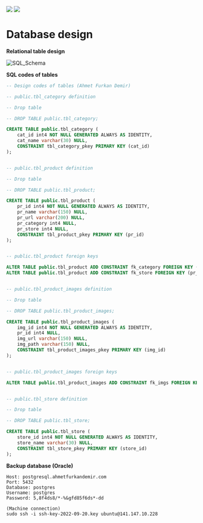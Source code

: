 ![](https://img.shields.io/badge/Oracle-F80000?style=for-the-badge&logo=oracle&logoColor=black) ![](https://img.shields.io/badge/PostgreSQL-316192?style=for-the-badge&logo=postgresql&logoColor=white) 


# Database design


**Relational table design**

![SQL_Schema](https://user-images.githubusercontent.com/54184905/192086477-853cfd54-c79f-44c1-9aca-4eb74436bd23.png)


**SQL codes of tables**

```sql
-- Design codes of tables (Ahmet Furkan Demir)

-- public.tbl_category definition

-- Drop table

-- DROP TABLE public.tbl_category;

CREATE TABLE public.tbl_category (
	cat_id int4 NOT NULL GENERATED ALWAYS AS IDENTITY,
	cat_name varchar(30) NULL,
	CONSTRAINT tbl_category_pkey PRIMARY KEY (cat_id)
);


-- public.tbl_product definition

-- Drop table

-- DROP TABLE public.tbl_product;

CREATE TABLE public.tbl_product (
	pr_id int4 NOT NULL GENERATED ALWAYS AS IDENTITY,
	pr_name varchar(150) NULL,
	pr_url varchar(200) NULL,
	pr_category int4 NULL,
	pr_store int4 NULL,
	CONSTRAINT tbl_product_pkey PRIMARY KEY (pr_id)
);


-- public.tbl_product foreign keys

ALTER TABLE public.tbl_product ADD CONSTRAINT fk_category FOREIGN KEY (pr_category) REFERENCES public.tbl_category(cat_id);
ALTER TABLE public.tbl_product ADD CONSTRAINT fk_store FOREIGN KEY (pr_store) REFERENCES public.tbl_store(store_id);


-- public.tbl_product_images definition

-- Drop table

-- DROP TABLE public.tbl_product_images;

CREATE TABLE public.tbl_product_images (
	img_id int4 NOT NULL GENERATED ALWAYS AS IDENTITY,
	pr_id int4 NULL,
	img_url varchar(150) NULL,
	img_path varchar(150) NULL,
	CONSTRAINT tbl_product_images_pkey PRIMARY KEY (img_id)
);


-- public.tbl_product_images foreign keys

ALTER TABLE public.tbl_product_images ADD CONSTRAINT fk_imgs FOREIGN KEY (pr_id) REFERENCES public.tbl_product(pr_id);


-- public.tbl_store definition

-- Drop table

-- DROP TABLE public.tbl_store;

CREATE TABLE public.tbl_store (
	store_id int4 NOT NULL GENERATED ALWAYS AS IDENTITY,
	store_name varchar(30) NULL,
	CONSTRAINT tbl_store_pkey PRIMARY KEY (store_id)
);
```


**Backup database (Oracle)**

```console
Host: postgresql.ahmetfurkandemir.com
Port: 5432
Database: postgres
Username: postgres
Password: 5,8f4ds8/*-%&gfd85f6ds*-dd

(Machine connection)
sudo ssh -i ssh-key-2022-09-20.key ubuntu@141.147.10.228
```
